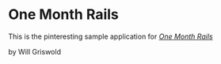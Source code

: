 # One Month Rails

This is the pinteresting sample application for
[*One Month Rails*](http://onemonthrails.com)

by Will Griswold
